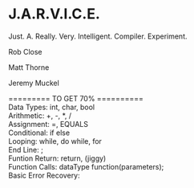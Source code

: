 J.A.R.V.I.C.E.
=======
Just. A. Really. Very. Intelligent. Compiler. Experiment.

Rob Close

Matt Thorne

Jeremy Muckel


========= TO GET 70% ==========<br />
Data Types: int, char, bool<br />
Arithmetic: +, -, *, /<br />
Assignment: =, EQUALS<br />
Conditional: if else<br />
Looping: while, do while, for<br />
End Line: ;<br />
Funtion Return: return, (jiggy)<br />
Function Calls: dataType function(parameters);<br />
Basic Error Recovery:<br /><br />

